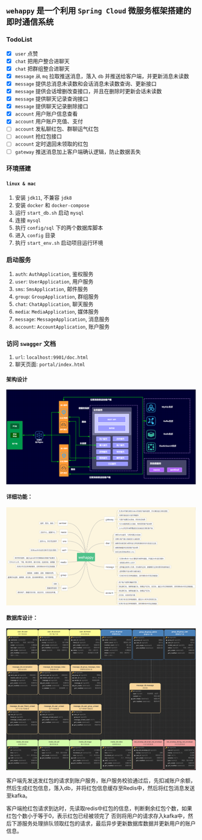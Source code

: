 ## `wehappy` 是一个利用 `Spring Cloud` 微服务框架搭建的即时通信系统

### TodoList

 - [x] `user` 点赞 
 - [x] `chat` 把用户整合进聊天
 - [x] `chat` 把群组整合进聊天
 - [x] `message` 从 `mq` 拉取推送消息，落入 `db` 并推送给客户端，并更新消息未读数
 - [x] `message` 提供总消息未读数和会话消息未读数查询、更新接口
 - [x] `message` 提供会话增删改查接口，并且在删除时更新会话未读数
 - [x] `message` 提供聊天记录查询接口
 - [x] `message` 提供聊天记录删除接口
 - [x] `account` 用户账户信息查看
 - [x] `account` 用户账户充值、支付
 - [ ] `account` 发私聊红包、群聊运气红包
 - [ ] `account` 抢红包接口
 - [ ] `account` 定时退回未领取的红包
 - [ ] `gateway` 推送消息加上客户端确认逻辑，防止数据丢失

### 环境搭建

#### `linux & mac`

1. 安装 `jdk11`, 不兼容 `jdk8`
2. 安装 `docker` 和 `docker-compose`
3. 运行 `start_db.sh` 启动 `mysql`
4. 连接 `mysql`
5. 执行 `config/sql` 下的两个数据库脚本
6. 进入 `config` 目录
7. 执行 `start_env.sh` 启动项目运行环境

### 启动服务

1. `auth`: `AuthApplication`, 鉴权服务
2. `user`: `UserApplication`, 用户服务
3. `sms`: `SmsApplication`, 邮件服务
4. `group`: `GroupApplication`, 群组服务
5. `chat`: `ChatApplication`, 聊天服务
6. `media`: `MediaApplication`, 媒体服务
7. `message`: `MessageApplication`, 消息服务
8. `account`: `AccountApplication`, 账户服务

### 访问 `swagger` 文档

1. `url`: `localhost:9901/doc.html`
2. 聊天页面: `portal/index.html`

#### 架构设计

![image-20201021005206055](doc/image/image-20201021005206055.png)

#### 详细功能：

![image-20201021005206013](doc/image/image-20201021005206013.png)

#### 数据库设计：

![image-20201021231238096](doc/image/image-20201021231238096.png)


客户端先发送发红包的请求到账户服务，账户服务校验通过后，先扣减账户余额，然后生成红包信息，落入db，并将红包信息缓存至Redis中，然后将红包消息发送至kafka。

客户端抢红包请求到达时，先读取redis中红包的信息，判断剩余红包个数，如果红包个数小于等于0，表示红包已经被领完了
否则将用户的请求存入kafka中，然后下游服务处理排队领取红包的请求，最后异步更新数据库数据并更新用户的账户信息。